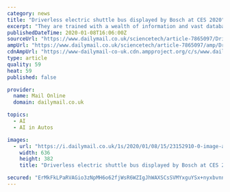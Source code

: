 ```yaml
---
category: news
title: "Driverless electric shuttle bus displayed by Bosch at CES 2020"
excerpt: "They are trained with a wealth of information and vast databases of hundreds of thousands of clips which are processed using artificial intelligence to accurately identify people ... In November last year Apple revealed details of its driverless car system that uses lasers to detect pedestrians and cyclists from a distance."
publishedDateTime: 2020-01-08T16:06:00Z
sourceUrl: "https://www.dailymail.co.uk/sciencetech/article-7865097/Driverless-electric-shuttle-bus-displayed-Bosch-CES-2020.html"
ampUrl: "https://www.dailymail.co.uk/sciencetech/article-7865097/amp/Driverless-electric-shuttle-bus-displayed-Bosch-CES-2020.html"
cdnAmpUrl: "https://www-dailymail-co-uk.cdn.ampproject.org/c/s/www.dailymail.co.uk/sciencetech/article-7865097/amp/Driverless-electric-shuttle-bus-displayed-Bosch-CES-2020.html"
type: article
quality: 59
heat: 59
published: false

provider:
  name: Mail Online
  domain: dailymail.co.uk

topics:
  - AI
  - AI in Autos

images:
  - url: "https://i.dailymail.co.uk/1s/2020/01/08/15/23152910-0-image-a-23_1578495828443.jpg"
    width: 636
    height: 382
    title: "Driverless electric shuttle bus displayed by Bosch at CES 2020"

secured: "ErMkFkLPaRVAGio3zNpMH6o62fjWsR6WZIgJhWAXSCsSVMYxguYSx+nyxbvnnpaUwkZNjVSL2W77lHUm5prrDlaX1bl9DrYDNxcFxr6889mgVPseg9U/q+IwLiu9iFs43l7zYdi86xwqEaub7ANTvXufQX4g+2myya1FjyrPQ8UZ6AEfsiIbqSjwu93mR81TJIdqDjCT1YzjKD5SHwCZWCYzYUwkYdAq9NPqIL4AFmkLs669IYtvq5w/X21UafmYt3m8qbIuEMID1f6/NF0Ucvdh4Jmnjz74egsUo8ImpexpL7q+/JBoDenikaXP5MEm;Z95n9LZ5hPcfzIGyUUiKEQ=="
---
```


